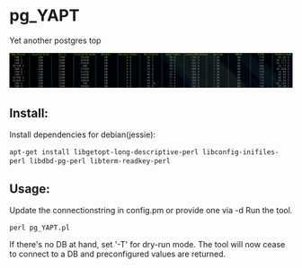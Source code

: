 # pg_YAPT
Yet another postgres top

![alt tag](https://github.com/zesoup/pg_YAPT/blob/master/preview.png)


## Install:
Install dependencies for debian(jessie):

    apt-get install libgetopt-long-descriptive-perl libconfig-inifiles-perl libdbd-pg-perl libterm-readkey-perl


## Usage:
Update the connectionstring in config.pm or provide one via -d
Run the tool.

    perl pg_YAPT.pl


If there's no DB at hand, set '-T' for dry-run mode.
The tool will now cease to connect to a DB and preconfigured values are returned.

